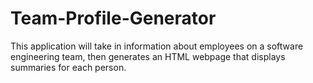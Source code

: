 # Team-Profile-Generator
This application will take in information about employees on a software engineering team, then generates an HTML webpage that displays summaries for each person.

